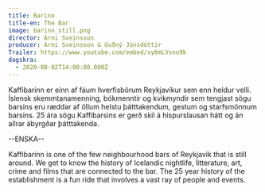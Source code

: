 ```yaml
---
title: Barinn
title-en: The Bar
image: barinn_still.png
director: Árni Sveinsson
producer: Árni Sveinsson & Guðný Jónsdóttir
Trailer: https://www.youtube.com/embed/xy6mLVsno9k
dagskra:
  - 2020-08-02T14:00:00.000Z
---
```

Kaffibarinn er einn af fáum hverfisbörum Reykjavíkur sem enn heldur velli. Íslensk skemmtanamenning, bókmenntir og kvikmyndir sem tengjast sögu barsins eru ræddar af öllum helstu þátttakendum, gestum og starfsmönnum barsins. 25 ára sögu Kaffibarsins er gerð skil á hispurslausan hátt og án allrar ábyrgðar þátttakenda.

\--ENSKA--

Kaffibarinn is one of the few neighbourhood bars of Reykjavík that is still around. We get to know the history of Icelandic nightlife, litterature, art, crime and films that are connected to the bar. The 25 year history of the establishment is a fun ride that involves a vast ray of people and events.